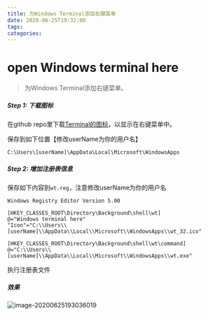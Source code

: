 ```yaml
---
title: 为Windows Terminal添加右键菜单
date: 2020-06-25T19:32:00
tags:
categories:
---
```


# open Windows terminal here

> 为Windows Terminal添加右键菜单。

##### Step 1: 下载图标

在github repo里下载[Terminal的图标](https://github.com/yanglr/WindowsDevTools/blob/master/awosomeTerminal/icons/wt_32.ico)，以显示在右键菜单中。

保存到如下位置【修改userName为你的用户名】

```
C:\Users\[userName]\AppData\Local\Microsoft\WindowsApps
```

##### Step 2: 增加注册表信息

保存如下内容到`wt.reg`，注意修改userName为你的用户名

```
Windows Registry Editor Version 5.00

[HKEY_CLASSES_ROOT\Directory\Background\shell\wt]
@="Windows terminal here"
"Icon"="C:\\Users\\[userName]\\AppData\\Local\\Microsoft\\WindowsApps\\wt_32.ico"

[HKEY_CLASSES_ROOT\Directory\Background\shell\wt\command]
@="C:\\Users\\[userName]\\AppData\\Local\\Microsoft\\WindowsApps\\wt.exe"
```

执行注册表文件



##### 效果

![image-20200625193036019](https://img2020.cnblogs.com/blog/1205530/202006/1205530-20200625193058645-607924601.png)

    